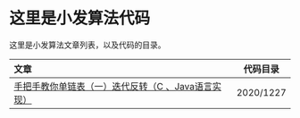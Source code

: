 # 这里是小发算法代码
这里是小发算法文章列表，以及代码的目录。

| 文章 | 代码目录 |
| :-----| :----: | 
| [手把手教你单链表（一）迭代反转（C 、Java语言实现）](https://mp.weixin.qq.com/s/kTgI70XPxJBQ-ttGo_-P1g)     |  2020/1227  |  
